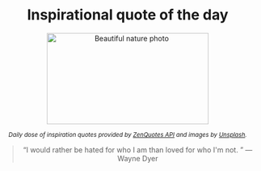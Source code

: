
<div align="center">

# Inspirational quote of the day

<img src="./data/photo.jpeg" alt="Beautiful nature photo" width="320" height="180">

<sub><i>Daily dose of inspiration quotes provided by [ZenQuotes API](https://zenquotes.io/) and images by [Unsplash](https://unsplash.com/).</i></sub>


<blockquote>&ldquo;I would rather be hated for who I am than loved for who I'm not.  &rdquo; &mdash; <footer>Wayne Dyer</footer></blockquote>

</div>
